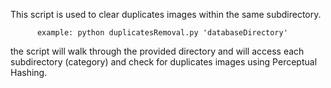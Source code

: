 This script is used to clear duplicates images within the same subdirectory.

          example: python duplicatesRemoval.py 'databaseDirectory'

the script will walk through the provided directory and will access each subdirectory (category) and check for duplicates images using Perceptual Hashing.
